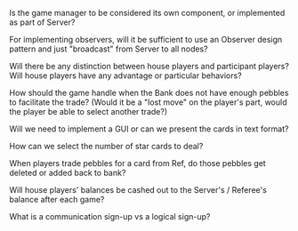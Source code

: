 Is the game manager to be considered its own component, or implemented as part of Server? 

For implementing observers, will it be sufficient to use an Observer design pattern and just "broadcast" from Server to all nodes?

Will there be any distinction between house players and participant players? Will house players have any advantage or particular behaviors?

How should the game handle when the Bank does not have enough pebbles to facilitate the trade? (Would it be a "lost move" on the player's part, would the player be able to select another trade?)

Will we need to implement a GUI or can we present the cards in text format? 

How can we select the number of star cards to deal? 

When players trade pebbles for a card from Ref, do those pebbles get deleted or added back to bank? 

Will house players' balances be cashed out to the Server's / Referee's balance after each game? 

What is a communication sign-up vs a logical sign-up?